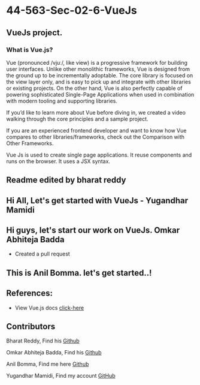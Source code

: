 # 44-563-Sec-02-6-VueJs

## VueJs project.

### What is Vue.js?

Vue (pronounced /vjuː/, like view) is a progressive framework for building user interfaces. Unlike other monolithic frameworks, Vue is designed from the ground up to be incrementally adoptable. The core library is focused on the view layer only, and is easy to pick up and integrate with other libraries or existing projects. On the other hand, Vue is also perfectly capable of powering sophisticated Single-Page Applications when used in combination with modern tooling and supporting libraries.

If you’d like to learn more about Vue before diving in, we created a video walking through the core principles and a sample project.

If you are an experienced frontend developer and want to know how Vue compares to other libraries/frameworks, check out the Comparison with Other Frameworks.

Vue Js is used to create single page applications. It reuse components and runs on the browser. It uses a JSX syntax.

## Readme edited by bharat reddy

## Hi All, Let's get started with VueJs - Yugandhar Mamidi

## Hi guys, let's start our work on VueJs. Omkar Abhiteja Badda
- Created a pull request

## This is Anil Bomma. let's get started..!

## References:

* View Vue.js docs [click-here](https://vuejs.org/v2/guide)

## Contributors
 Bharat Reddy, Find his [Github](https://github.com/bharat-reddy-male)

 Omkar Abhiteja Badda, Find his [Github](https://github.com/abhiteja29)

 Anil Bomma, Find me here [Github](https://github.com/anil-bomma)

 Yugandhar Mamidi, Find my account [GitHub](https://github.com/yugimamidi)
